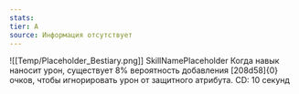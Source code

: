 ```yaml
---
stats: 
tier: A
source: Информация отсутствует
---
```

![[Temp/Placeholder_Bestiary.png]]
SkillNamePlaceholder
Когда навык наносит урон, существует 8% вероятность добавления [208d58]{0} очков, чтобы игнорировать урон от защитного атрибута. CD: 10 секунд
